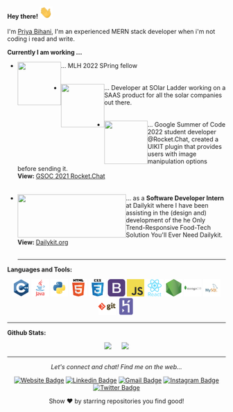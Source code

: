 <h4> Hey there! <img src="https://raw.githubusercontent.com/PriyaBihani/PriyaBihani/main/wave.gif" width="30px"></h4>

I'm [Priya Bihani](https://know-priya-bihani.vercel.app/), I'm an experienced MERN stack developer when i'm not coding i read and write.

**Currently I am working ...**

- <div>
    <img width="100" height="100" align='left' src="https://fellowship.mlh.io/_next/image?url=%2Fimg%2Flogo-light.svg&w=384&q=75" >
    ... MLH 2022 SPring fellow
    <br /> 
    <br /> 
  </div>
   <br /> 


- <div>
    <img width="100" height="100" align='left' src="https://www.solarladder.com/logo.png" >
    ... Developer at SOlar Ladder working on a SAAS product for all the solar companies out there.
    <br /> 
    <br /> 
  </div>
   <br /> 



- <div>
    <img width="100" height="100" align='left' src="https://upload.wikimedia.org/wikipedia/commons/thumb/8/85/GSoC-icon.svg/1200px-GSoC-icon.svg.png" >
    ... Google Summer of Code 2022 student developer @Rocket.Chat, created a UIKIT plugin that provides users with image manipulation options before sending  it.
    <br />
  <strong>View: </strong> <a href="https://docs.rocket.chat/contributors/google-summer-of-code/google-summer-of-code-2021" >GSOC 2021 Rocket.Chat</a> 
    <br /> 
    <br /> 
  </div>
   <br /> 

- <div>
    <img width="250" height="100" align='left' src="https://dailykit-244-www.s3.us-east-2.amazonaws.com/file-export-5773385-1620227535366-0/Group+56-1.png" >
    ... as a <strong>Software Developer Intern</strong> at Dailykit where I have been assisting in the (design and) development of the he Only Trend-Responsive Food-Tech Solution You'll Ever Need Dailykit.
    <br />
    <strong>View: </strong> <a href="https://dailykit.org" >Dailykit.org</a> 
    <br /> 
    <br /> 
  </div>


  ***

**Languages and Tools:**

<p align="center">

  <div align="center">
  
 <code><img height="40" src="https://raw.githubusercontent.com/github/explore/80688e429a7d4ef2fca1e82350fe8e3517d3494d/topics/cpp/cpp.png"></code> <code><img height="40" src="https://raw.githubusercontent.com/devicons/devicon/master/icons/java/java-original-wordmark.svg"></code> <code><img height="40" src="https://raw.githubusercontent.com/github/explore/80688e429a7d4ef2fca1e82350fe8e3517d3494d/topics/python/python.png"></code> <code><img height="40" src="https://raw.githubusercontent.com/github/explore/80688e429a7d4ef2fca1e82350fe8e3517d3494d/topics/html/html.png"></code> <code><img height="40" src="https://raw.githubusercontent.com/github/explore/80688e429a7d4ef2fca1e82350fe8e3517d3494d/topics/css/css.png"></code> <code><img height="40" src="https://raw.githubusercontent.com/github/explore/80688e429a7d4ef2fca1e82350fe8e3517d3494d/topics/bootstrap/bootstrap.png"></code> <code><img height="40" src="https://raw.githubusercontent.com/github/explore/80688e429a7d4ef2fca1e82350fe8e3517d3494d/topics/javascript/javascript.png"></code> <code><img height="40" src="https://raw.githubusercontent.com/devicons/devicon/master/icons/react/react-original-wordmark.svg"></code> <code><img height="40" src="https://raw.githubusercontent.com/github/explore/80688e429a7d4ef2fca1e82350fe8e3517d3494d/topics/nodejs/nodejs.png"></code> <code><img height="40" src="https://raw.githubusercontent.com/github/explore/80688e429a7d4ef2fca1e82350fe8e3517d3494d/topics/mongodb/mongodb.png"></code> <code><img height="40" src="https://raw.githubusercontent.com/github/explore/80688e429a7d4ef2fca1e82350fe8e3517d3494d/topics/mysql/mysql.png"></code> <code><img height="40" src="https://raw.githubusercontent.com/github/explore/80688e429a7d4ef2fca1e82350fe8e3517d3494d/topics/git/git.png"></code> <code><img height="40" src="https://raw.githubusercontent.com/devicons/devicon/master/icons/heroku/heroku-plain.svg"></code> 

  </div>
  </p>

---

**Github Stats:**

<p align="center">
    <img src="https://github-readme-stats.vercel.app/api/top-langs/?username=PriyaBihani&count_private=true&theme=dracula&hide=EJS,Python">
    &nbsp;&nbsp;&nbsp;&nbsp;
  <img src="https://github-readme-stats.vercel.app/api?username=PriyaBihani&hide=stars&show_icons=true&theme=dracula&line_height=32">
</p>

---

<p align="center">
  <i>Let's connect and chat! Find me on the web...</i>
  
  <div align="center">
    
 [![Website Badge](https://img.shields.io/badge/-priya-47CCCC?style=flat&logo=Google-Chrome&logoColor=white&link=https://know-priya-bihani.vercel.app/)](https://know-priya-bihani.vercel.app/)
   [![Linkedin Badge](https://img.shields.io/badge/-priyabihani-blue?style=flat-square&logo=Linkedin&logoColor=white&link=https://www.linkedin.com/in/priya-bihani-81a5661b8/)](https://www.linkedin.com/in/priya-bihani-81a5661b8/) 
   [![Gmail Badge](https://img.shields.io/badge/-v.priyabihani.official-c14438?style=flat-square&logo=Gmail&logoColor=white&link=mailto:priyabihani.official@gmail.com)](mailto:priyabihani.official@gmail.com)
   [![Instagram Badge](https://img.shields.io/badge/-@bihani.priya-purple?style=flat&logo=instagram&logoColor=white&link=https://instagram.com/bihani.priya/)](https://instagram.com/bihani.priya) 
 [![Twitter Badge](https://img.shields.io/badge/-@p_bihani-1ca0f1?style=flat-square&labelColor=1ca0f1&logo=twitter&logoColor=white&link=https://twitter.com/p_bihani)](https://twitter.com/p_bihani) 
 
</div>
  <p align="center">
    Show ❤️ by starring repositories you find good! 
  </p>
</p>


<div align="right">
  
